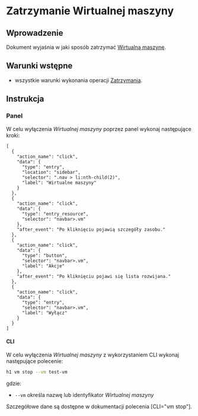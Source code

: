 # Zatrzymanie Wirtualnej maszyny

## Wprowadzenie

Dokument wyjaśnia w jaki sposób zatrzymać [Wirtualną maszynę](/resource/compute/virtual-machine.md).

## Warunki wstępne

* wszystkie warunki wykonania operacji [Zatrzymania](/resource/compute/virtual-machine.md#zatrzymanie).

## Instrukcja

### Panel

W celu wyłączenia *Wirtualnej maszyny* poprzez panel wykonaj następujące kroki:

```guide
[
  {
    "action_name": "click",
    "data": {
      "type": "entry",
      "location": "sidebar",
      "selector": ".nav > li:nth-child(2)",
      "label": "Wirtualne maszyny"
    }
  },
  {
    "action_name": "click",
    "data": {
      "type": "entry_resource",
      "selector": "navbar>.vm"
    },
    "after_event": "Po kliknięciu pojawią szczegóły zasobu."
  },
  {
    "action_name": "click",
    "data": {
      "type": "button",
      "selector": "navbar>.vm",
      "label": "Akcje"
    },
    "after_event": "Po kliknięciu pojawi się lista rozwijana."
  },
  {
    "action_name": "click",
    "data": {
      "type": "entry",
      "selector": "navbar>.vm",
      "label": "Wyłącz"
    }
  }
]
```

#### CLI

W celu wyłączenia *Wirtualnej maszyny* z wykorzystaniem CLI wykonaj następujące polecenie:

```bash
h1 vm stop --vm test-vm
```

gdzie:

 * ```--vm``` określa nazwę lub identyfikator *Wirtualnej maszyny*

Szczegółowe dane są dostępne w dokumentacji polecenia [CLI="vm stop"].
